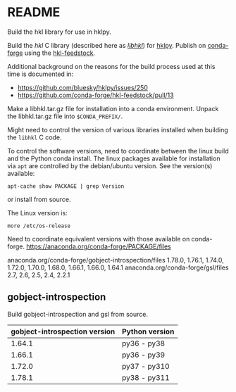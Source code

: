 # README

Build the hkl library for use in hklpy.

Build the *hkl*  C library (described here as
[*libhkl*](https://people.debian.org/~picca/hkl/hkl.html#)) for
[hklpy](https://github.com/bluesky/hklpy). Publish on
[conda-forge](https://anaconda.org/conda-forge/hkl) using the
[hkl-feedstock](https://github.com/conda-forge/hkl-feedstock).

Additional background on the reasons for the build process used at this time is documented in:

- https://github.com/bluesky/hklpy/issues/250
- https://github.com/conda-forge/hkl-feedstock/pull/13

Make a libhkl.tar.gz file for installation into a conda environment.
Unpack the libhkl.tar.gz file into `$CONDA_PREFIX/`.

Might need to control the version of various libraries installed when building
the `libhkl` C code.

To control the software versions, need to coordinate between the linux build and
the Python conda install.  The linux packages available for installation via
`apt` are controlled by the debian/ubuntu version.  See the version(s)
available:

    apt-cache show PACKAGE | grep Version

or install from source.

The Linux version is:

    more /etc/os-release

Need to coordinate equivalent versions with those available on conda-forge.
<https://anaconda.org/conda-forge/PACKAGE/files>

anaconda.org/conda-forge/gobject-introspection/files
    1.78.0, 1.76.1, 1.74.0, 1.72.0, 1.70.0, 1.68.0, 1.66.1, 1.66.0, 1.64.1
anaconda.org/conda-forge/gsl/files
    2.7, 2.6, 2.5, 2.4, 2.2.1

## gobject-introspection

Build gobject-introspection and gsl from source.

gobject-introspection version | Python version
--- | ---
1.64.1 | py36 - py38
1.66.1 | py36 - py39
1.72.0 | py37 - py310
1.78.1 | py38 - py311
